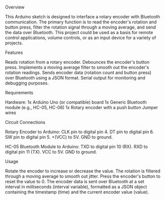 Overview

This Arduino sketch is designed to interface a rotary encoder with Bluetooth communication. The primary function is to read the encoder's rotation and button press, filter the rotation signal through a moving average, and send the data over Bluetooth. This project could be used as a basis for remote control applications, volume controls, or as an input device for a variety of projects.

Features

Reads rotation from a rotary encoder.
Debounces the encoder's button press.
Implements a moving average filter to smooth out the encoder's rotation readings.
Sends encoder data (rotation count and button press) over Bluetooth using a JSON format.
Serial output for monitoring and debugging purposes.

Requirements

Hardware:
1x Arduino Uno (or compatible) board
1x Generic Bluetooth module (e.g., HC-05, HC-06)
1x Rotary encoder with a push button
Jumper wires

Circuit Connections

Rotary Encoder to Arduino:
CLK pin to digital pin 4.
DT pin to digital pin 6.
SW pin to digital pin 5.
+(VCC) to 5V.
GND to ground.

HC-05 Bluetooth Module to Arduino:
TXD to digital pin 10 (RX).
RXD to digital pin 11 (TX).
VCC to 5V.
GND to ground.

Usage

Rotate the encoder to increase or decrease the value. The rotation is filtered through a moving average to smooth out jitter.
Press the encoder's button to reset the value to 0.
The encoder data is sent over Bluetooth at a set interval in milliseconds (interval variable), formatted as a JSON object containing the timestamp (time) and the current encoder value (value).

